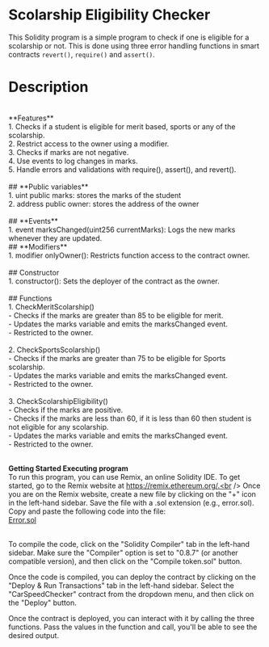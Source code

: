 # Scolarship Eligibility Checker<br />
This Solidity program is a simple program to check if one is eligible for a scolarship or not. This is done using three error handling functions in smart contracts `revert()`, `require()` and `assert()`.<br />

# Description
<br />
**Features**
<br />
1. Checks if a student is eligible for merit based, sports or any of the scolarship.<br />
2. Restrict access to the owner using a modifier.<br />
3. Checks if marks are not negative.<br />
4. Use events to log changes in marks.<br />
5. Handle errors and validations with require(), assert(), and revert().<br />
<br />
## **Public variables** <br />
1. uint public marks: stores the marks of the student<br />
2. address public owner: stores the address of the owner<br />
<br />
## **Events** <br />
1. event marksChanged(uint256 currentMarks): Logs the new marks whenever they are updated.<br />
## **Modifiers** <br />
1. modifier onlyOwner(): Restricts function access to the contract owner.<br />
<br />
## Constructor<br />
1. constructor(): Sets the deployer of the contract as the owner.<br />
<br />
## Functions <br />
1. CheckMeritScolarship()<br />
- Checks if the marks are greater than 85 to be eligible for merit.<br />
- Updates the marks variable and emits the marksChanged event.<br />
- Restricted to the owner.<br />
<br />
2. CheckSportsScolarship()<br />
- Checks if the marks are greater than 75 to be eligible for Sports scolarship.<br />
- Updates the marks variable and emits the marksChanged event.<br />
- Restricted to the owner.<br />
<br />
3. CheckScolarshipEligibility()<br />
- Checks if the marks are positive.<br />
- Checks if the marks are less than 60, if it is less than 60 then student is not eligible for any scolarship.<br />
- Updates the marks variable and emits the marksChanged event.<br />
- Restricted to the owner.<br />
<br />

**Getting Started Executing program** <br />
To run this program, you can use Remix, an online Solidity IDE. To get started, go to the Remix website at https://remix.ethereum.org/.<br />
Once you are on the Remix website, create a new file by clicking on the "+" icon in the left-hand sidebar. Save the file with a .sol extension (e.g., error.sol). Copy and paste the following code into the file:<br />
[Error.sol](https://github.com/Gorisha2004/Error_handling/blob/main/Error.sol)
<br />

<br />
To compile the code, click on the "Solidity Compiler" tab in the left-hand sidebar. Make sure the "Compiler" option is set to "0.8.7" (or another compatible version), and then click on the "Compile token.sol" button.<br />

Once the code is compiled, you can deploy the contract by clicking on the "Deploy & Run Transactions" tab in the left-hand sidebar. Select the "CarSpeedChecker" contract from the dropdown menu, and then click on the "Deploy" button.<br />

Once the contract is deployed, you can interact with it by calling the three functions. Pass the values in the function and call, you'll be able to see the desired output.
